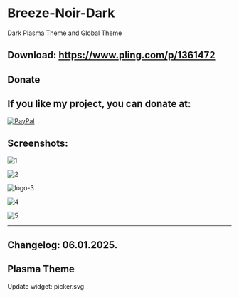 # Breeze-Noir-Dark
Dark Plasma Theme and Global Theme

Download: https://www.pling.com/p/1361472
-----------------------------------------


<html>
  <head>
    <meta charset="utf-8" />
  </head>
  <body>
    <h2>Donate</h2>
    <h2>If you like my project, you can donate at:</h2>
    <a href="https://www.paypal.com/paypalme/VesnaLazic">
    <img src="PayPal.png" alt="PayPal" />
    </a>
  </body>
</html>



Screenshots:
------------

![1](https://user-images.githubusercontent.com/45247573/234533257-4b6e49a3-3958-434e-a92e-82a3a0b30c0e.png)

![2](https://user-images.githubusercontent.com/45247573/234533285-0a20723a-c305-4eb4-aaeb-c8651b253e28.png)

![logo-3](https://user-images.githubusercontent.com/45247573/234533367-a6d06be8-c68c-4162-b06d-20dca5b9da5d.jpg)

![4](https://user-images.githubusercontent.com/45247573/234533400-aebf2255-7210-402e-a03e-46d175f35f1a.jpg)

![5](https://user-images.githubusercontent.com/45247573/234533450-1da4d1ba-01b5-4ae4-ad23-006667d1dd11.png)

_______________________________________________________________________________________________________________


Changelog: 06.01.2025.
----------------------

Plasma Theme
-------------

Update widget: picker.svg








